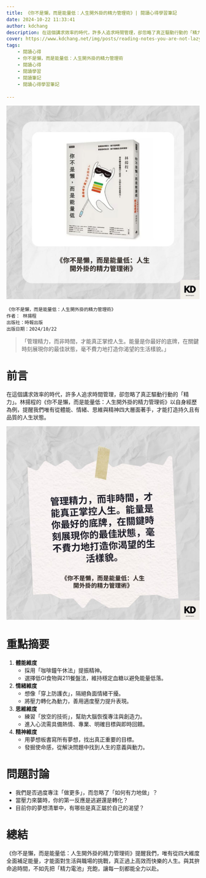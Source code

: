 ```yaml
---
title: 《你不是懶，而是能量低：人生開外掛的精力管理術》| 閱讀心得學習筆記
date: 2024-10-22 11:33:41
author: kdchang
description: 在這個講求效率的時代，許多人追求時間管理，卻忽略了真正驅動行動的「精力」。林揚程的《你不是懶，而是能量低：人生開外掛的精力管理術》以自身經歷為例，提醒我們唯有從體能、情緒、思維與精神四大層面著手，才能打造持久且有品質的人生狀態。
cover: https://www.kdchang.net/img/posts/reading-notes-you-are-not-lazy-but-low-energy-1.jpg
tags: 
    - 閱讀心得
    - 你不是懶，而是能量低：人生開外掛的精力管理術
    - 閱讀心得
    - 閱讀學習
    - 閱讀筆記
    - 閱讀心得學習筆記

---
```


![](img/posts/reading-notes-you-are-not-lazy-but-low-energy-1.jpg)

```
《你不是懶，而是能量低：人生開外掛的精力管理術》
作者： 林揚程
出版社：時報出版
出版日期：2024/10/22
```

> 「管理精力，而非時間，才能真正掌控人生。能量是你最好的底牌，在關鍵時刻展現你的最佳狀態，毫不費力地打造你渴望的生活樣貌。」

# 前言
在這個講求效率的時代，許多人追求時間管理，卻忽略了真正驅動行動的「精力」。林揚程的《你不是懶，而是能量低：人生開外掛的精力管理術》以自身經歷為例，提醒我們唯有從體能、情緒、思維與精神四大層面著手，才能打造持久且有品質的人生狀態。

![](img/posts/reading-notes-you-are-not-lazy-but-low-energy-2.jpg)

# 重點摘要
1. **體能維度**
   * 採用「咖啡鐘午休法」提振精神。
   * 選擇低GI食物與211餐盤法，維持穩定血糖以避免能量低落。
2. **情緒維度**
   * 想像「穿上防護衣」，隔絕負面情緒干擾。
   * 將壓力轉化為動力，善用適度壓力提升表現。
3. **思維維度**
   * 練習「放空的技術」，幫助大腦恢復專注與創造力。
   * 進入心流需具備熱情、專業、明確目標與即時回饋。
4. **精神維度**
   * 用夢想板書寫所有夢想，找出真正重要的目標。
   * 發掘使命感，從解決問題中找到人生的意義與動力。

# 問題討論 
* 我們是否過度專注「做更多」，而忽略了「如何有力地做」？
* 當壓力來襲時，你的第一反應是逃避還是轉化？
* 目前你的夢想清單中，有哪些是真正屬於自己的渴望？

# 總結
《你不是懶，而是能量低：人生開外掛的精力管理術》提醒我們，唯有從四大維度全面補足能量，才能面對生活與職場的挑戰，真正過上高效而快樂的人生。與其拚命追時間，不如先把「精力電池」充飽，讓每一刻都能全力以赴。